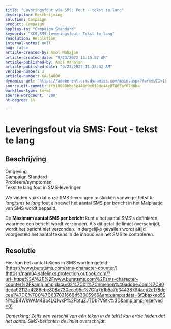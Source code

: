 ```yaml
---
title: "Leveringsfout via SMS: Fout - tekst te lang"
description: Beschrijving
solution: Campaign
product: Campaign
applies-to: "Campaign Standard"
keywords: "KCS,SMS-leveringsfout- Tekst te lang"
resolution: Resolution
internal-notes: null
bug: false
article-created-by: Amol Mahajan
article-created-date: "9/23/2022 11:15:57 AM"
article-published-by: Amol Mahajan
article-published-date: "9/23/2022 11:38:42 AM"
version-number: 3
article-number: KA-14890
dynamics-url: "https://adobe-ent.crm.dynamics.com/main.aspx?forceUCI=1&pagetype=entityrecord&etn=knowledgearticle&id=52e70015-313b-ed11-9db0-000d3a5c1bcc"
source-git-commit: ff918080bbe5e440d9c810de44e07065bf62d8ba
workflow-type: tm+mt
source-wordcount: '200'
ht-degree: 1%

---
```


# Leveringsfout via SMS: Fout - tekst te lang

## Beschrijving

Omgeving<br>
Campaign Standard
<br>Probleem/symptomen<br>
Tekst te lang fout in SMS-leveringen

We vinden vaak dat onze SMS-leveringen mislukken vanwege *Tekst te lang/sms te lang* fout alhoewel het aantal SMS per bericht in het Malplaatje van SMS wordt bepaald.

De <b>Maximum aantal SMS per bericht</b><b> </b>kunt u het aantal SMS&#39;s definiëren waarmee een bericht wordt verzonden. Als dit getal de limiet overschrijdt, wordt het bericht niet verzonden. In dergelijke gevallen wordt altijd voorgesteld het aantal tekens in de inhoud van het SMS te controleren.


## Resolutie

Hier kan het aantal tekens in SMS worden geteld: [https://www.burstsms.com/sms-character-counter/](https://nam04.safelinks.protection.outlook.com/?url=https%3A%2F%2Fwww.burstsms.com%2Fsms-character-counter%2F&amp;amp;data=02%7C01%7Cnmenon%40adobe.com%7C80deda92112a4286ebe808d730ece95c%7Cfa7b1b5a7b34438794aed2c178decee1%7C0%7C0%7C637031666453005966&amp;amp;sdata=8f3baxxeo5SN%2B4WkWAM4Ba4LQIwxP%2FbtuZJTDb7VGtk%3D&amp;amp;reserved=0)


*Opmerking: Zelfs een verschil van één teken in de tekst kan ertoe leiden dat het aantal SMS-berichten de limiet overschrijdt.*
